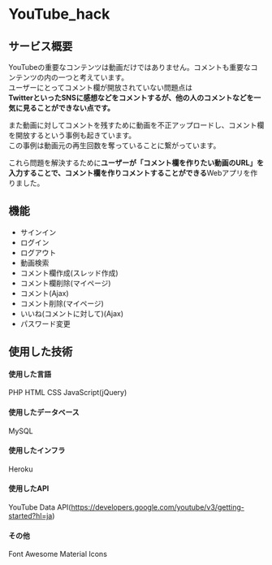 # YouTube_hack

## サービス概要
YouTubeの重要なコンテンツは動画だけではありません。コメントも重要なコンテンツの内の一つと考えています。<br>
ユーザーにとってコメント欄が開放されていない問題点は<br>
**TwitterといったSNSに感想などをコメントするが、他の人のコメントなどを一気に見ることができない点です。**

また動画に対してコメントを残すために動画を不正アップロードし、コメント欄を開放するという事例も起きています。<br>
この事例は動画元の再生回数を奪っていることに繋がっています。<br>

これら問題を解決するために**ユーザーが「コメント欄を作りたい動画のURL」を入力することで、コメント欄を作りコメントすることができる**Webアプリを作りました。<br>

## 機能
- サインイン
- ログイン
- ログアウト
- 動画検索
- コメント欄作成(スレッド作成)
- コメント欄削除(マイページ)
- コメント(Ajax)
- コメント削除(マイページ)
- いいね(コメントに対して)(Ajax)
- パスワード変更

## 使用した技術

#### 使用した言語
PHP HTML CSS JavaScript(jQuery)

#### 使用したデータベース
MySQL

#### 使用したインフラ
Heroku

#### 使用したAPI
YouTube Data API(https://developers.google.com/youtube/v3/getting-started?hl=ja)

#### その他
Font Awesome Material Icons
